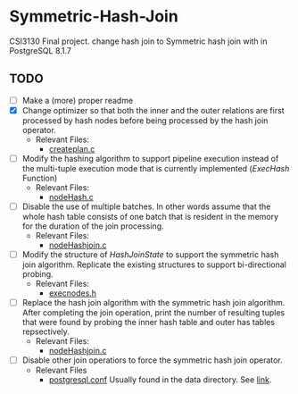 # Symmetric-Hash-Join
CSI3130 Final project. change hash join to Symmetric hash join with in PostgreSQL 8.1.7

## TODO
- [ ] Make a (more) proper readme
- [x] Change optimizer so that both the inner and the outer relations are first processed by hash nodes before being processed by the hash join operator.
    - Relevant Files:
        - [createplan.c](./createplan.c)
- [ ] Modify the hashing algorithm to support pipeline execution instead of the multi-tuple execution mode that is currently implemented (*ExecHash* Function)
    - Relevant Files:
        - [nodeHash.c](./nodeHash.c)
- [ ]  Disable the use of multiple batches. In other words assume that the whole hash table consists of one batch that is resident in the memory for the duration of the join processing.
    - Relevant Files:
        - [nodeHashjoin.c](./nodeHashjoin.c)
- [ ] Modify the structure of *HashJoinState* to support the symmetric hash join algorithm. Replicate the existing structures to support bi-directional probing.
    - Relevant Files:
        - [execnodes.h](./execnodes.h)
- [ ] Replace the hash join algorithm with the symmetric hash join algorithm. After completing the join operation, print the number of resulting tuples that were found by probing the inner hash table and outer has tables repsectively.
     - Relevant Files:
        - [nodeHashjoin.c](./nodeHashjoin.c)
- [ ] Disable other join operatiors to force the symmetric hash join operator.
    - Relevant Files
        - [postgresql.conf](./postgresql.conf)
          Usually found in the data directory. See [link](https://www.postgresql.org/docs/9.3/static/config-setting.html).
